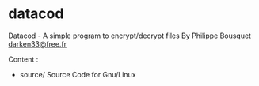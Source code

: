 # datacod
Datacod - A simple program to encrypt/decrypt files
By Philippe Bousquet <darken33@free.fr>

Content :
- source/ Source Code for Gnu/Linux
